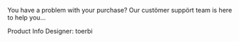 You have a problem with your purchase? Our custömer suppört team is here to help you...

Product Info
Designer: toerbi
